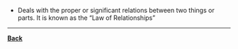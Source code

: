 - Deals with the proper or significant relations between two things or parts. It is known as the “Law of Relationships”

---
**[Back](PrincipleArtisticComposition.md)**